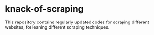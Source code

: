 # knack-of-scraping
This repository contains regularly updated codes for scraping different websites, for leaning different scraping techniques.

